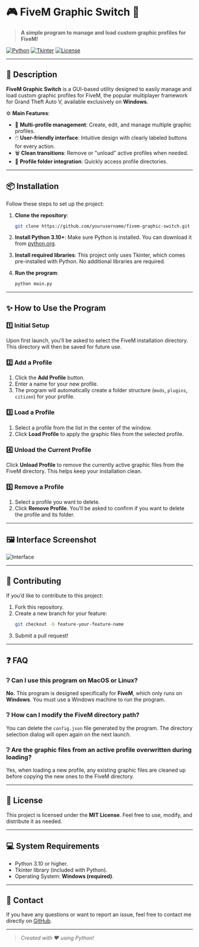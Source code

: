 # 🎮 FiveM Graphic Switch 🚀

> **A simple program to manage and load custom graphic profiles for FiveM!**

[![Python](https://img.shields.io/badge/python-v3.10+-blue.svg?style=for-the-badge&logo=python)](https://www.python.org/)
[![Tkinter](https://img.shields.io/badge/gui-Tkinter-informational?style=for-the-badge&logo=python)](https://wiki.python.org/moin/TkInter)
[![License](https://img.shields.io/badge/license-MIT-green.svg?style=for-the-badge)](LICENSE)

---

## 📖 Description

**FiveM Graphic Switch** is a GUI-based utility designed to easily manage and load custom graphic profiles for FiveM, the popular multiplayer framework for Grand Theft Auto V, available exclusively on **Windows**.

⚙️ **Main Features**:
- 🌟 **Multi-profile management**: Create, edit, and manage multiple graphic profiles.
- 🖱️ **User-friendly interface**: Intuitive design with clearly labeled buttons for every action.
- 🗑️ **Clean transitions**: Remove or "unload" active profiles when needed.
- 📂 **Profile folder integration**: Quickly access profile directories.

---

## 📦 Installation

Follow these steps to set up the project:

1. **Clone the repository**:
   ```bash
   git clone https://github.com/yourusername/fivem-graphic-switch.git
   ```
2. **Install Python 3.10+**:
   Make sure Python is installed. You can download it from [python.org](https://www.python.org/).

3. **Install required libraries**:
   This project only uses Tkinter, which comes pre-installed with Python. No additional libraries are required.

4. **Run the program**:
   ```bash
   python main.py
   ```

---

## ✨ How to Use the Program

### 1️⃣ **Initial Setup**
Upon first launch, you’ll be asked to select the FiveM installation directory. This directory will then be saved for future use.

### 2️⃣ **Add a Profile**
1. Click the **Add Profile** button.
2. Enter a name for your new profile.
3. The program will automatically create a folder structure (`mods`, `plugins`, `citizen`) for your profile.

### 3️⃣ **Load a Profile**
1. Select a profile from the list in the center of the window.
2. Click **Load Profile** to apply the graphic files from the selected profile.

### 4️⃣ **Unload the Current Profile**
Click **Unload Profile** to remove the currently active graphic files from the FiveM directory. This helps keep your installation clean.

### 5️⃣ **Remove a Profile**
1. Select a profile you want to delete.
2. Click **Remove Profile**. You’ll be asked to confirm if you want to delete the profile and its folder.

---

## 🖼️ Interface Screenshot
![Interface](https://via.placeholder.com/800x400?text=Your+program+interface+screenshot+goes+here)

---

## 🚀 Contributing

If you’d like to contribute to this project:
1. Fork this repository.
2. Create a new branch for your feature:
   ```bash
   git checkout -b feature-your-feature-name
   ```
3. Submit a pull request!

---

## ❓ FAQ

### ❔ Can I use this program on MacOS or Linux?
**No.** This program is designed specifically for **FiveM**, which only runs on **Windows**. You must use a Windows machine to run the program.

### ❔ How can I modify the FiveM directory path?
You can delete the `config.json` file generated by the program. The directory selection dialog will open again on the next launch.

### ❔ Are the graphic files from an active profile overwritten during loading?
Yes, when loading a new profile, any existing graphic files are cleaned up before copying the new ones to the FiveM directory.

---

## 📝 License

This project is licensed under the **MIT License**. Feel free to use, modify, and distribute it as needed.

---

## 💻 System Requirements

- Python 3.10 or higher.
- Tkinter library (included with Python).
- Operating System: **Windows (required)**.

---

## 📢 Contact

If you have any questions or want to report an issue, feel free to contact me directly on [GitHub](https://github.com/yourusername).

---

> *Created with ❤️ using Python!*